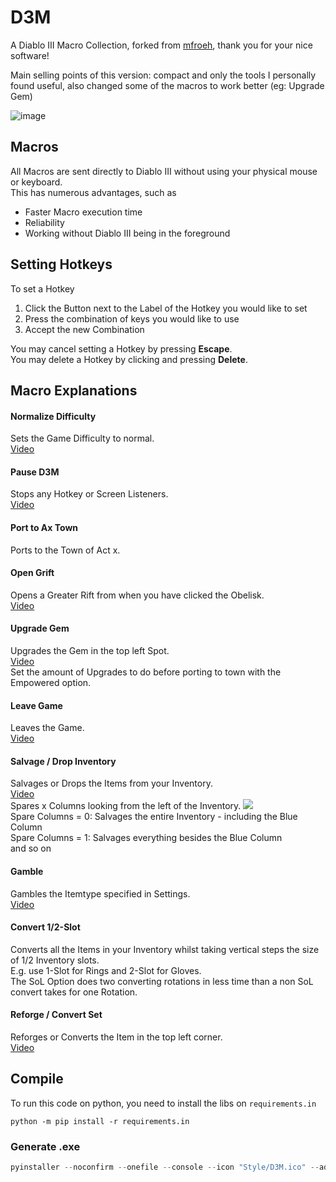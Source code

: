 # D3M

A Diablo III Macro Collection, forked from [mfroeh](https://github.com/mfroeh/Eule.py), thank you for your nice software!

Main selling points of this version: compact and only the tools I personally found useful, also changed some of the macros to work better (eg: Upgrade Gem)

![image](https://github.com/v-amorim/D3M/assets/629036/3ea20b6b-85a0-4f36-9765-029965aff401)

## Macros

All Macros are sent directly to Diablo III without using your physical mouse or keyboard.\
This has numerous advantages, such as

- Faster Macro execution time
- Reliability
- Working without Diablo III being in the foreground

## Setting Hotkeys

To set a Hotkey

1. Click the Button next to the Label of the Hotkey you would like to set
2. Press the combination of keys you would like to use
3. Accept the new Combination

You may cancel setting a Hotkey by pressing **Escape**.\
You may delete a Hotkey by clicking and pressing **Delete**.

## Macro Explanations

#### Normalize Difficulty

Sets the Game Difficulty to normal.\
[Video](https://www.youtube.com/watch?v=zOXCv5Dp7b0)

#### Pause D3M

Stops any Hotkey or Screen Listeners.\
[Video](https://www.youtube.com/watch?v=Rp9x4hEfUi8)

#### Port to Ax Town

Ports to the Town of Act x.

#### Open Grift

Opens a Greater Rift from when you have clicked the Obelisk.\
[Video](https://www.youtube.com/watch?v=-PjyOAo1a0I)

#### Upgrade Gem

Upgrades the Gem in the top left Spot.\
[Video](https://www.youtube.com/watch?v=b7HS-NXbUus)\
Set the amount of Upgrades to do before porting to town with the Empowered option.

#### Leave Game

Leaves the Game.\
[Video](https://www.youtube.com/watch?v=1SfbbTvYITY)

#### Salvage / Drop Inventory

Salvages or Drops the Items from your Inventory.\
[Video](https://www.youtube.com/watch?v=q5NzPwmcIP4)\
Spares x Columns looking from the left of the Inventory.
![](https://i.ibb.co/BfdL0kC/spare-columns.png)\
Spare Columns = 0: Salvages the entire Inventory - including the Blue Column\
Spare Columns = 1: Salvages everything besides the Blue Column\
and so on

#### Gamble

Gambles the Itemtype specified in Settings.\
[Video](https://www.youtube.com/watch?v=NJsJpJb3Fas)

#### Convert 1/2-Slot

Converts all the Items in your Inventory whilst taking vertical steps the size of 1/2 Inventory slots.\
E.g. use 1-Slot for Rings and 2-Slot for Gloves.\
The SoL Option does two converting rotations in less time than a non SoL convert takes for one Rotation.

#### Reforge / Convert Set

Reforges or Converts the Item in the top left corner.\
[Video](https://www.youtube.com/watch?v=B3Z23ZkxH4M)

## Compile

To run this code on python, you need to install the libs on `requirements.in`

```shell
python -m pip install -r requirements.in
```

### Generate .exe

```powershell
pyinstaller --noconfirm --onefile --console --icon "Style/D3M.ico" --add-data "Style;Style/" --add-data "Style/frameless.qss;." --distpath "output" --name "D3M" "gui.pyw" ; Remove-Item -Recurse -Force "build"
```

